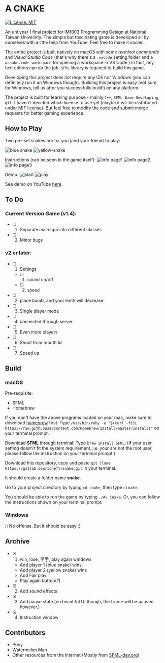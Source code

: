 # A CNAKE
[![License: MIT](https://img.shields.io/badge/License-MIT-yellow.svg)](https://opensource.org/licenses/MIT)


An uni year 1 final project for IM1003 Programming Design at National Taiwan University. The simple but fascinating game is developed all by ourselves with a little help from YouTube. Feel free to make it cooler. 

The entire project is built natively on macOS with some *terminal commands* and *Visual Studio Code* (that's why there's a `.vscode` setting folder and a `acnake.code-workspace` for opening a workspace in VS Code.) In fact, any text editors can do the job. `SFML` library is required to build this game. 


Developing this project does not require any IDE nor Windows (you can definitely run it on Windows though). Building this project is easy (not sure for Windows, tell us after you successfully build!) on any platform.

The project is built for learning purpose - mainly `C++`, `SFML`, `Game Developing`, `git`. I haven't decided which license to use yet (maybe it will be distributed under MIT license). But feel free to modify the code and submit merge requests for better gaming experience.

## How to Play
Two pre-set snakes are for you (and your friend) to play:

![blue snake](resources/images/blue.png)
![yellow-snake](resources/images/yellow.png)

Instructions (can be seen in the game itself):
![info page1](resources/images/instra1.png)
![info page2](resources/images/instra2.PNG)
![info page3](resources/images/instra3.PNG)

Demo:
![start](resources/images/beginning-window.png)
![play](resources/images/gameplay.png)

See demo on YouTube [here](https://youtu.be/ZDKSKEFhWOg).


## To Do
### Current Version Game (v1.4): 
- [ ] 1. Separate main.cpp into different classes
- [ ] 2. Minor bugs 


### v2 or later: 
- [ ] 1. Settings
   - [ ] 1. sound on/off
   - [ ] 2. speed
- [ ] 2. place bomb, and your lenth will decrease
- [ ] 3. Single player mode
- [ ] 4. connected through server
- [ ] 5. Even more players
- [ ] 6. Shoot from mouth lol
- [ ] 7. Speed up


## Build
### macOS
Pre-requisite: 
+ SFML
+ Homebrew

If you don't have the above programs loaded on your mac, make sure to download [homebrew](https://brew.sh) first.
Type `/usr/bin/ruby -e "$(curl -fsSL https://raw.githubusercontent.com/Homebrew/install/master/install)"` on your terminal prompt. 

Download **SFML** through terminal: 
Type `brew install SFML`. (If your user setting doesn't fit the system requirement, i.e. your are not the root user, please follow the instruction on your terminal prompt.)

Download this repository, copy and paste `git clone https://gitlab.com/icheft/snake.git` in your terminal. 

It should create a folder name **snake**.

Go to your project directory by typing `cd snake`, then type in `make`.

You should be able to run the game by typing `./A\ Cnake`. Or, you can follow the instructions shown on your terminal prompt. 

### Windows 
:) No offense. But it should be easy :)

## Archive
- [x] 1. win, lose, 平手, play again windows
    + Add player 1 (blue snake) wins
    + Add player 2 (yellow snake) wins
    + Add Fair play
    + Play again button(?)
- [x] 2. Add sound effects
- [x] 3. Add pause state (no beautiful UI though, the frame will be paused however.)
- [x] 4. Instruction window

## Contributors
+ Pony
+ Watermelon Man
+ Other resources from the Internet (Mostly from [SFML-dev.org](https://www.sfml-dev.org))